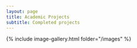 ```yaml
---
layout: page
title: Academic Projects
subtitle: Completed projects
---
```

{% include image-gallery.html folder="/images" %}
